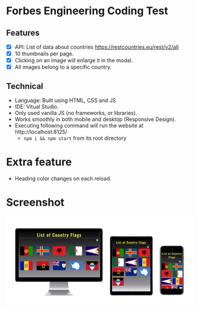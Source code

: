 # Forbes Engineering Coding Test

## Features

- [x] API: List of data about countries  https://restcountries.eu/rest/v2/all
- [x] 10 thumbnails per page.
- [x] Clicking on an image will enlarge it in the modal.
- [x] All images belong to a specific country.

## Technical 
- Language: Built using HTML, CSS and JS
- IDE: Vitual Studio.
- Only used vanilla JS (no frameworks, or libraries).
- Works smoothly in both mobile and desktop (Responsive Design).
- Executing following command will run the website at http://localhost:8125/
    - `npm i && npm start` from its root directory

# Extra feature
- Heading color changes on each reload.
  
# Screenshot

![List of country flags](./responsiveDesign.jpg)